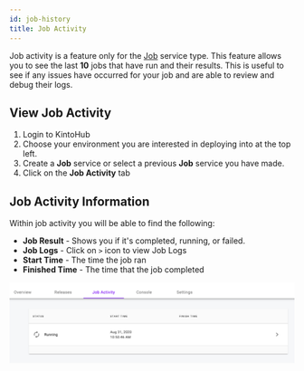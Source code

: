 ```yaml
---
id: job-history
title: Job Activity
---
```


Job activity is a feature only for the [Job](../service-types/types-job.md) service type.
This feature allows you to see the last **10** jobs that have run and their results.
This is useful to see if any issues have occurred for your job and are able to review and debug their logs.

## View Job Activity

1. Login to KintoHub
2. Choose your environment you are interested in deploying into at the top left.
3. Create a **Job** service or select a previous **Job** service you have made.
4. Click on the **Job Activity** tab

## Job Activity Information

Within job activity you will be able to find the following:

* **Job Result** - Shows you if it's completed, running, or failed.
* **Job Logs** - Click on `>` icon to view Job Logs
* **Start Time** - The time the job ran
* **Finished Time** - The time that the job completed

![Job Activity](/img/anatomy/job-activity.png)
